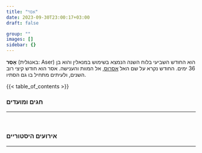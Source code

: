 ```yaml
---
title: "אסר"
date: 2023-09-30T23:00:17+03:00
draft: false

group: ""
images: []
sidebar: {}
---
```


**אָסֵר** (באנגלית: Aser) הוא החודש השביעי בלוח השנה הנמצא בשימוש במנאלין והוא בן 36 ימים. החודש נקרא על שם האל [אסרוס](../../../deities/aserus), אל המוות והענישה. אסר הוא חודש קיצי רוב השנים, ולעיתים מתחיל בו גם הסתיו.

{{< table_of_contents >}}

### חגים ומועדים

---

&nbsp;

### אירועים היסטוריים

---
